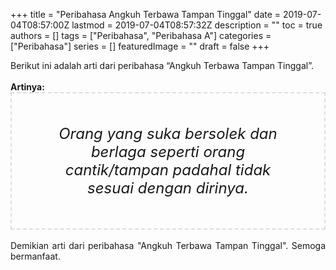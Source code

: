 +++
title = "Peribahasa Angkuh Terbawa Tampan Tinggal"
date = 2019-07-04T08:57:00Z
lastmod = 2019-07-04T08:57:32Z
description = ""
toc = true
authors = []
tags = ["Peribahasa", "Peribahasa A"]
categories = ["Peribahasa"]
series = []
featuredImage = ""
draft = false
+++

<div dir="ltr" style="text-align: left;" trbidi="on"><div style="text-align: justify;">Berikut ini adalah arti dari peribahasa “Angkuh Terbawa Tampan Tinggal”.</div><br /><div style="text-align: justify;"><b>Artinya:</b></div><div style="border: 2px dashed #ddd; font-size: 24px; height: auto; margin: 0 auto; padding: 50px; text-align: center; width: auto;"><i>Orang yang suka bersolek dan berlaga seperti orang cantik/tampan padahal tidak sesuai dengan dirinya.</i></div><div style="text-align: justify;"><br /></div><div style="text-align: justify;">Demikian arti dari peribahasa "Angkuh Terbawa Tampan Tinggal". Semoga bermanfaat.</div></div>
